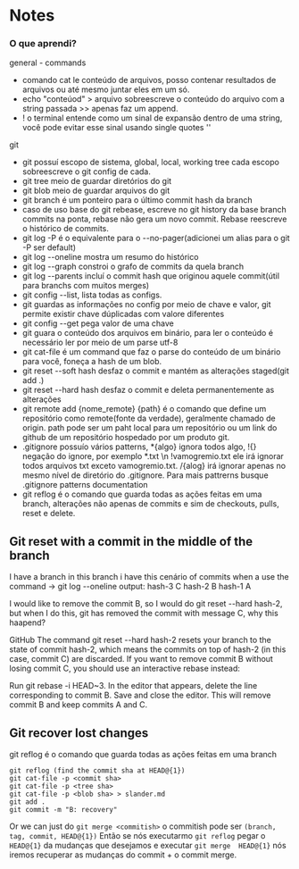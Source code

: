# Notes


### O que aprendi?

general - commands
- comando cat le conteúdo de arquivos, posso contenar resultados de arquivos ou até mesmo juntar eles em um só.
- echo "conteúod" > arquivo sobreescreve o conteúdo do arquivo com a string passada >> apenas faz um append.
- ! o terminal entende como um sinal de expansão dentro de uma string, você pode evitar esse sinal usando single quotes ''

git 
- git possuí escopo de sistema, global, local, working tree cada escopo sobreescreve o git config de cada.
- git tree meio de guardar diretórios do git
- git blob meio de guardar arquivos do git
- git branch é um ponteiro para o último commit hash da branch
- caso de uso base do git rebease, escreve no git history da base branch commits na ponta, 
rebase não gera um novo commit. Rebase reescreve o histórico de commits.
- git log -P é o equivalente para o --no-pager(adicionei um alias para o git -P ser default)
- git log --oneline mostra um resumo do histórico
- git log --graph constroi o grafo de commits da quela branch
- git log --parents incluí o commit hash que originou aquele commit(útil para branchs com muitos merges)
- git config --list, lista todas as configs.
- git guardas as informações no config por meio de chave e valor, git permite existir chave dúplicadas com valore diferentes
- git config --get pega valor de uma chave
- git guara o conteúdo dos arquivos em binário, para ler o conteúdo é necessário ler por meio de um parse utf-8
- git cat-file é um command que faz o parse do conteúdo de um binário para você, foneça a hash de um blob.
- git reset --soft hash desfaz o commit e mantém as alterações staged(git add .)
- git reset --hard hash desfaz o commit e deleta permanentemente as alterações
- git remote add {nome_remote} {path} é o comando que define um repositório como remote(fonte da verdade), geralmente chamado de origin.
path pode ser um paht local para um repositório ou um link do github de um repositório hospedado por um produto git.
- .gitignore possuío vários patterns, *{algo} ignora todos algo, !{} negação do ignore, 
por exemplo *.txt \n !vamogremio.txt ele irá ignorar todos arquivos txt exceto vamogremio.txt.
/{alog} irá ignorar apenas no mesmo nível de diretório do .gitignore. Para mais pattrerns busque .gitignore patterns documentation
- git reflog é o comando que guarda todas as ações feitas em uma branch, alterações não apenas de commits e sim de checkouts, pulls, reset e delete.

## Git reset with a commit in the middle of the branch
I have a branch in this branch i have this cenário of commits when a use the command
-> git log --oneline
output: 
hash-3 C 
hash-2 B 
hash-1 A

I would like to remove the commit B, so I would do git reset --hard hash-2, but when I do this, git has removed the commit with message C, why this haapend?

GitHub
The command git reset --hard hash-2 resets your branch to the state of commit hash-2, which means the commits on top of hash-2 (in this case, commit C) are discarded. If you want to remove commit B without losing commit C, you should use an interactive rebase instead:

Run git rebase -i HEAD~3.
In the editor that appears, delete the line corresponding to commit B.
Save and close the editor.
This will remove commit B and keep commits A and C.

## Git recover lost changes
git reflog é o comando que guarda todas as ações feitas em uma branch
```
git reflog (find the commit sha at HEAD@{1})
git cat-file -p <commit sha>
git cat-file -p <tree sha>
git cat-file -p <blob sha> > slander.md
git add .
git commit -m "B: recovery"
```

Or we can just do `git merge <commitish>`
o commitish pode ser `(branch, tag, commit, HEAD@{1})`
Então se nós executarmo `git reflog` pegar o ` HEAD@{1}` da mudanças que desejamos e executar
`git merge  HEAD@{1}` nós iremos recuperar as mudanças do commit + o commit merge.